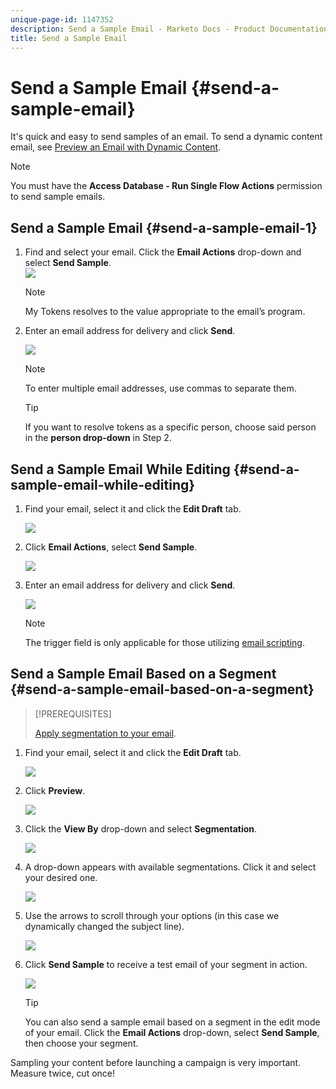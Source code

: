 ```yaml
---
unique-page-id: 1147352
description: Send a Sample Email - Marketo Docs - Product Documentation
title: Send a Sample Email
---
```


# Send a Sample Email {#send-a-sample-email}

It's quick and easy to send samples of an email. To send a dynamic content email, see [Preview an Email with Dynamic Content](/help/marketo/product-docs/email-marketing/general/functions-in-the-editor/preview-an-email-with-dynamic-content.md).

>[!NOTE]
>
>You must have the **Access Database - Run Single Flow Actions** permission to send sample emails.

## Send a Sample Email {#send-a-sample-email-1}

1. Find and select your email. Click the **Email Actions** drop-down and select **Send Sample**.  
   ![](assets/one-281-29.jpg)

   >[!NOTE]
   >
   >My Tokens resolves to the value appropriate to the email’s program.

1. Enter an email address for delivery and click **Send**.

   ![](assets/two.png)

   >[!NOTE]
   >
   >To enter multiple email addresses, use commas to separate them.

   >[!TIP]
   >
   >If you want to resolve tokens as a specific person, choose said person in the **person drop-down** in Step 2.

## Send a Sample Email While Editing {#send-a-sample-email-while-editing}

1. Find your email, select it and click the **Edit Draft** tab.

   ![](assets/three-281-29.jpg)

1. Click **Email Actions**, select **Send Sample**.

   ![](assets/four.png)

1. Enter an email address for delivery and click **Send**.

   ![](assets/two.png)

   >[!NOTE]
   >
   >The trigger field is only applicable for those utilizing [email scripting](https://developers.marketo.com/documentation/velocity-script/).

## Send a Sample Email Based on a Segment {#send-a-sample-email-based-on-a-segment}

>[!PREREQUISITES]
>
>[Apply segmentation to your email](/help/marketo/product-docs/email-marketing/general/functions-in-the-editor/using-dynamic-content-in-an-email.md).

1. Find your email, select it and click the **Edit Draft** tab.

   ![](assets/three-281-29.jpg)

1. Click **Preview**.

   ![](assets/1.png)

1. Click the **View By** drop-down and select **Segmentation**.

   ![](assets/2.png)

1. A drop-down appears with available segmentations. Click it and select your desired one.

   ![](assets/3.png)

1. Use the arrows to scroll through your options (in this case we dynamically changed the subject line).

   ![](assets/4.png)

1. Click **Send Sample** to receive a test email of your segment in action.

   ![](assets/5.png)

   >[!TIP]
   >
   >You can also send a sample email based on a segment in the edit mode of your email. Click the **Email Actions** drop-down, select **Send Sample**, then choose your segment.

Sampling your content before launching a campaign is very important. Measure twice, cut once!
